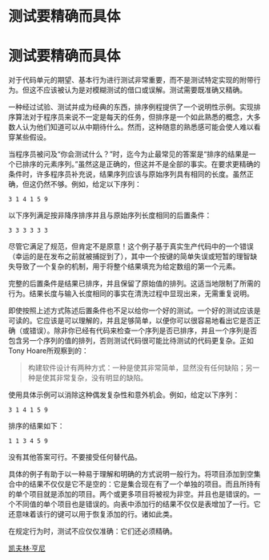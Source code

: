 # 测试要精确而具体

# 测试要精确而具体

对于代码单元的期望、基本行为进行测试非常重要，而不是测试特定实现的附带行为。但这不应该被认为是对模糊测试的借口或误解。测试需要既准确又精确。

一种经过试验、测试并成为经典的东西，排序例程提供了一个说明性示例。实现排序算法对于程序员来说不一定是每天的任务，但排序是一个如此熟悉的概念，大多数人认为他们知道可以从中期待什么。然而，这种随意的熟悉感可能会使人难以看穿某些假设。

当程序员被问及“你会测试什么？”时，迄今为止最常见的答案是“排序的结果是一个已排序的元素序列。”虽然这是正确的，但这并不是全部的事实。在要求更精确的条件时，许多程序员补充说，结果序列应该与原始序列具有相同的长度。虽然正确，但这仍然不够。例如，给定以下序列：

```
3 1 4 1 5 9 
```

以下序列满足按非降序排序并且与原始序列长度相同的后置条件：

```
3 3 3 3 3 3 
```

尽管它满足了规范，但肯定不是原意！这个例子基于真实生产代码中的一个错误（幸运的是在发布之前就被捕捉到了），其中一个按键的简单失误或短暂的理智缺失导致了一个复杂的机制，用于将整个结果填充为给定数组的第一个元素。

完整的后置条件是结果已排序，并且保留了原始值的排列。这适当地限制了所需的行为。结果长度与输入长度相同的事实在清洗过程中显现出来，无需重复说明。

即使按照上述方式陈述后置条件也不足以给你一个好的测试。一个好的测试应该是可读的。它应该是可以理解的，并且足够简单，以便你可以很容易地看出它是否正确（或错误）。除非你已经有代码来检查一个序列是否已排序，并且一个序列是否包含另一个序列的值的排列，否则测试代码很可能比待测试的代码更复杂。正如Tony Hoare所观察到的：

> 构建软件设计有两种方式：一种是使其非常简单，显然没有任何缺陷；另一种是使其非常复杂，没有明显的缺陷。

使用具体示例可以消除这种偶发复杂性和意外机会。例如，给定以下序列：

```
3 1 4 1 5 9 
```

排序的结果如下：

```
1 1 3 4 5 9 
```

没有其他答案可行。不要接受任何替代品。

具体的例子有助于以一种易于理解和明确的方式说明一般行为。将项目添加到空集合中的结果不仅仅是它不是空的：它是集合现在有了一个单独的项目。而且所持有的单个项目就是添加的项目。两个或更多项目将被视为非空。并且也是错误的。一个不同值的单个项目也是错误的。向表中添加行的结果不仅仅是表增加了一行。它还意味着该行的键可以用于恢复添加的行。诸如此类。

在规定行为时，测试不应仅仅准确：它们还必须精确。

[凯夫林·亨尼](http://programmer.97things.oreilly.com/wiki/index.php/Kevlin_Henney)
